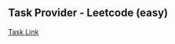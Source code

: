 ## Task Provider - Leetcode (easy)

[Task Link](https://leetcode.com/problems/climbing-stairs/description/?envType=study-plan-v2&envId=top-interview-150)
    